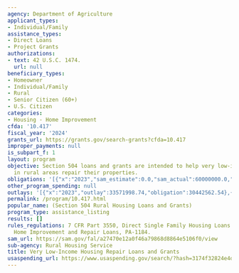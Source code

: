 ```yaml
---
agency: Department of Agriculture
applicant_types:
- Individual/Family
assistance_types:
- Direct Loans
- Project Grants
authorizations:
- text: 42 U.S.C. 1474.
  url: null
beneficiary_types:
- Homeowner
- Individual/Family
- Rural
- Senior Citizen (60+)
- U.S. Citizen
categories:
- Housing - Home Improvement
cfda: '10.417'
fiscal_year: '2024'
grants_url: https://grants.gov/search-grants?cfda=10.417
improper_payments: null
is_subpart_f: 1
layout: program
objective: Section 504 loans and grants are intended to help very low-income owner-occupants
  in rural areas repair their properties.
obligations: '[{"x":"2023","sam_estimate":0.0,"sam_actual":60000000.0,"usa_spending_actual":30630428.49},{"x":"2024","sam_estimate":0.0,"sam_actual":41000000.0,"usa_spending_actual":26459126.97},{"x":"2025","sam_estimate":0.0,"sam_actual":58000000.0,"usa_spending_actual":12632443.72}]'
other_program_spending: null
outlays: '[{"x":"2023","outlay":33571998.74,"obligation":30442562.54},{"x":"2024","outlay":29514455.78,"obligation":27538811.11},{"x":"2025","outlay":10687874.24,"obligation":13803071.69}]'
permalink: /program/10.417.html
popular_name: (Section 504 Rural Housing Loans and Grants)
program_type: assistance_listing
results: []
rules_regulations: 7 CFR Part 3550, Direct Single Family Housing Loans and Grants.
  Home Improvement and Repair Loans, PA-1184.
sam_url: https://sam.gov/fal/a27470e12a0f46a79868d8864e5106f0/view
sub-agency: Rural Housing Service
title: Very Low-Income Housing Repair Loans and Grants
usaspending_url: https://www.usaspending.gov/search/?hash=3174f32824e4dd9778c12d3ba154f99b
---
```

